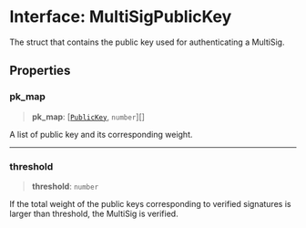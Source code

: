 # Interface: MultiSigPublicKey

The struct that contains the public key used for authenticating a MultiSig.

## Properties

### pk\_map

> **pk\_map**: [[`PublicKey`](../type-aliases/PublicKey.md), `number`][]

A list of public key and its corresponding weight.

***

### threshold

> **threshold**: `number`

If the total weight of the public keys corresponding to verified signatures is larger than
threshold, the MultiSig is verified.
